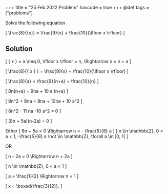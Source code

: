 +++
title = "25 Feb 2022 Problem"
hascode = true
+++
@def tags = ["problems"]

Solve the following equation 

\[
    \frac{8}{\{x\}} = \frac{9}{x} + \frac{10}{\lfloor x \rfloor}
\]

## Solution 

\[
    \{ x \} = a \neq 0,  \lfloor x \rfloor = n, \Rightarrow x = n + a
\]

\[
    \frac{8}{\{ x \} } = \frac{9}{x} + \frac{10}{\lfloor x \rfloor} 
\]

\[
    \frac{8}{a} = \frac{9}{n+a} + \frac{10}{n}
\]

\[
    8n(n+a) = 9na + 10 a (n+a)
\]

\[
    8n^2 + 8na = 9na + 10na + 10 a^2
\]

\[
    8n^2 - 11 na -10 a^2 = 0
\]

\[
    (8n + 5a)(n-2a) = 0
\]

Either 
\[
    8n + 5a = 0 \Rightarrow n = - \frac{5}{8} a
\]
\[
    n \in \mathbb{Z}, 0 < a < 1, -\frac{5}{8} a \not \in \mathbb{Z}, \forall a \in ]0, 1[
\]

OR 

\[
    n - 2a = 0 \Rightarrow n = 2a
\]

\[
    n \in \mathbb{Z}, 0 < a < 1
\]

\[
    a = \frac{1}{2} \Rightarrow n = 1
\]

\[
    x = \boxed{\frac{3}{2}}.
\]

